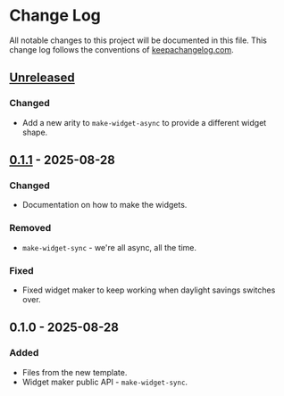 # Change Log
All notable changes to this project will be documented in this file. This change log follows the conventions of [keepachangelog.com](http://keepachangelog.com/).

## [Unreleased]
### Changed
- Add a new arity to `make-widget-async` to provide a different widget shape.

## [0.1.1] - 2025-08-28
### Changed
- Documentation on how to make the widgets.

### Removed
- `make-widget-sync` - we're all async, all the time.

### Fixed
- Fixed widget maker to keep working when daylight savings switches over.

## 0.1.0 - 2025-08-28
### Added
- Files from the new template.
- Widget maker public API - `make-widget-sync`.

[Unreleased]: https://sourcehost.site/your-name/second-project/compare/0.1.1...HEAD
[0.1.1]: https://sourcehost.site/your-name/second-project/compare/0.1.0...0.1.1
